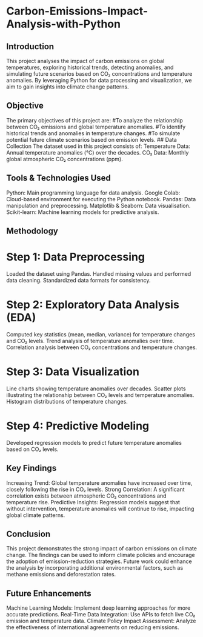 # Carbon-Emissions-Impact-Analysis-with-Python                                                                                                                                              
## Introduction
This project analyses the impact of carbon emissions on global temperatures, exploring historical trends, detecting anomalies, and simulating future scenarios based on CO₂ concentrations and temperature anomalies. By leveraging Python for data processing and visualization, we aim to gain insights into climate change patterns.                                                
## Objective
The primary objectives of this project are:
#To analyze the relationship between CO₂ emissions and global temperature anomalies.
#To identify historical trends and anomalies in temperature changes.
#To simulate potential future climate scenarios based on emission levels.
                                                                                                                                                                                         ## Data Collection
The dataset used in this project consists of:
Temperature Data: Annual temperature anomalies (°C) over the decades.
CO₂ Data: Monthly global atmospheric CO₂ concentrations (ppm).                                                                                                                              
## Tools & Technologies Used
Python: Main programming language for data analysis.
Google Colab: Cloud-based environment for executing the Python notebook.
Pandas: Data manipulation and preprocessing.
Matplotlib & Seaborn: Data visualisation.
Scikit-learn: Machine learning models for predictive analysis.                                                                                                                              
## Methodology
   
# Step 1: Data Preprocessing

Loaded the dataset using Pandas.
Handled missing values and performed data cleaning.
Standardized data formats for consistency.

# Step 2: Exploratory Data Analysis (EDA)

Computed key statistics (mean, median, variance) for temperature changes and CO₂ levels.
Trend analysis of temperature anomalies over time.
Correlation analysis between CO₂ concentrations and temperature changes.

# Step 3: Data Visualization

Line charts showing temperature anomalies over decades.
Scatter plots illustrating the relationship between CO₂ levels and temperature anomalies.
Histogram distributions of temperature changes.

# Step 4: Predictive Modeling

Developed regression models to predict future temperature anomalies based on CO₂ levels.

## Key Findings
   
Increasing Trend: Global temperature anomalies have increased over time, closely following the rise in CO₂ levels.
Strong Correlation: A significant correlation exists between atmospheric CO₂ concentrations and temperature rise.
Predictive Insights: Regression models suggest that without intervention, temperature anomalies will continue to rise, impacting global climate patterns.

## Conclusion

This project demonstrates the strong impact of carbon emissions on climate change. The findings can be used to inform climate policies and encourage the adoption of emission-reduction strategies. Future work could enhance the analysis by incorporating additional environmental factors, such as methane emissions and deforestation rates.

## Future Enhancements

Machine Learning Models: Implement deep learning approaches for more accurate predictions.
Real-Time Data Integration: Use APIs to fetch live CO₂ emission and temperature data.
Climate Policy Impact Assessment: Analyze the effectiveness of international agreements on reducing emissions.
